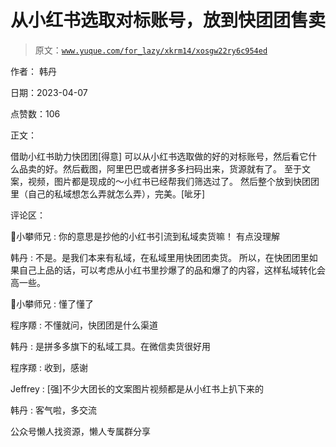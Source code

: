 # 从小红书选取对标账号，放到快团团售卖

> 原文：[`www.yuque.com/for_lazy/xkrm14/xosgw22ry6c954ed`](https://www.yuque.com/for_lazy/xkrm14/xosgw22ry6c954ed)

作者： 韩丹

日期：2023-04-07

点赞数：106

正文：

借助小红书助力快团团[得意] 可以从小红书选取做的好的对标账号，然后看它什么品卖的好。然后截图，阿里巴巴或者拼多多扫码出来，货源就有了。 至于文案，视频，图片都是现成的～小红书已经帮我们筛选过了。 然后整个放到快团团里（自己的私域想怎么弄就怎么弄），完美。[呲牙]

评论区：

📌小攀师兄 : 你的意思是抄他的小红书引流到私域卖货嘛！ 有点没理解

韩丹 : 不是。是我们本来有私域，在私域里用快团团卖货。 所以，在快团团里如果自己上品的话，可以考虑从小红书里抄爆了的品和爆了的内容，这样私域转化会高一些。

📌小攀师兄 : 懂了懂了

程序羱 : 不懂就问，快团团是什么渠道

韩丹 : 是拼多多旗下的私域工具。在微信卖货很好用

程序羱 : 收到，感谢

Jeffrey : [强]不少大团长的文案图片视频都是从小红书上扒下来的

韩丹 : 客气啦，多交流

公众号懒人找资源，懒人专属群分享

